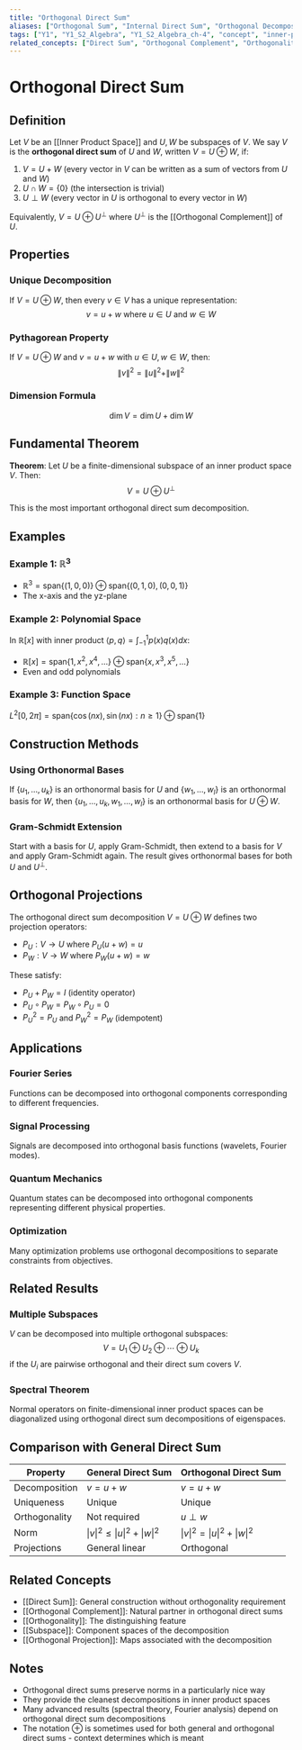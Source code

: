 ```yaml
---
title: "Orthogonal Direct Sum"
aliases: ["Orthogonal Sum", "Internal Direct Sum", "Orthogonal Decomposition"]
tags: ["Y1", "Y1_S2_Algebra", "Y1_S2_Algebra_ch-4", "concept", "inner-product-space", "subspace", "direct-sum", "orthogonal-complement", "orthogonality", "orthogonal-projection", "linear-algebra"]
related_concepts: ["Direct Sum", "Orthogonal Complement", "Orthogonality", "Subspace", "Orthogonal Projection", "Inner Product Space", "Field"]
---
```


# Orthogonal Direct Sum

## Definition
Let $V$ be an [[Inner Product Space]] and $U, W$ be subspaces of $V$. We say $V$ is the **orthogonal direct sum** of $U$ and $W$, written $V = U \oplus W$, if:

1. $V = U + W$ (every vector in $V$ can be written as a sum of vectors from $U$ and $W$)
2. $U \cap W = \{0\}$ (the intersection is trivial)
3. $U \perp W$ (every vector in $U$ is orthogonal to every vector in $W$)

Equivalently, $V = U \oplus U^{\perp}$ where $U^{\perp}$ is the [[Orthogonal Complement]] of $U$.

## Properties

### Unique Decomposition
If $V = U \oplus W$, then every $v \in V$ has a unique representation:
$$v = u + w \text{ where } u \in U \text{ and } w \in W$$

### Pythagorean Property
If $V = U \oplus W$ and $v = u + w$ with $u \in U, w \in W$, then:
$$\|v\|^2 = \|u\|^2 + \|w\|^2$$

### Dimension Formula
$$\dim V = \dim U + \dim W$$

## Fundamental Theorem
**Theorem**: Let $U$ be a finite-dimensional subspace of an inner product space $V$. Then:
$$V = U \oplus U^{\perp}$$

This is the most important orthogonal direct sum decomposition.

## Examples

### Example 1: $\mathbb{R}^3$
- $\mathbb{R}^3 = \text{span}\{(1,0,0)\} \oplus \text{span}\{(0,1,0), (0,0,1)\}$
- The x-axis and the yz-plane

### Example 2: Polynomial Space
In $\mathbb{R}[x]$ with inner product $\langle p,q \rangle = \int_{-1}^1 p(x)q(x)dx$:
- $\mathbb{R}[x] = \text{span}\{1, x^2, x^4, \ldots\} \oplus \text{span}\{x, x^3, x^5, \ldots\}$
- Even and odd polynomials

### Example 3: Function Space
$L^2[0,2\pi] = \text{span}\{\cos(nx), \sin(nx) : n \geq 1\} \oplus \text{span}\{1\}$

## Construction Methods

### Using Orthonormal Bases
If $\{u_1, \ldots, u_k\}$ is an orthonormal basis for $U$ and $\{w_1, \ldots, w_l\}$ is an orthonormal basis for $W$, then $\{u_1, \ldots, u_k, w_1, \ldots, w_l\}$ is an orthonormal basis for $U \oplus W$.

### Gram-Schmidt Extension
Start with a basis for $U$, apply Gram-Schmidt, then extend to a basis for $V$ and apply Gram-Schmidt again. The result gives orthonormal bases for both $U$ and $U^{\perp}$.

## Orthogonal Projections
The orthogonal direct sum decomposition $V = U \oplus W$ defines two projection operators:
- $P_U: V \rightarrow U$ where $P_U(u + w) = u$
- $P_W: V \rightarrow W$ where $P_W(u + w) = w$

These satisfy:
- $P_U + P_W = I$ (identity operator)
- $P_U \circ P_W = P_W \circ P_U = 0$
- $P_U^2 = P_U$ and $P_W^2 = P_W$ (idempotent)

## Applications

### Fourier Series
Functions can be decomposed into orthogonal components corresponding to different frequencies.

### Signal Processing
Signals are decomposed into orthogonal basis functions (wavelets, Fourier modes).

### Quantum Mechanics
Quantum states can be decomposed into orthogonal components representing different physical properties.

### Optimization
Many optimization problems use orthogonal decompositions to separate constraints from objectives.

## Related Results

### Multiple Subspaces
$V$ can be decomposed into multiple orthogonal subspaces:
$$V = U_1 \oplus U_2 \oplus \cdots \oplus U_k$$
if the $U_i$ are pairwise orthogonal and their direct sum covers $V$.

### Spectral Theorem
Normal operators on finite-dimensional inner product spaces can be diagonalized using orthogonal direct sum decompositions of eigenspaces.

## Comparison with General Direct Sum

| Property | General Direct Sum | Orthogonal Direct Sum |
|----------|-------------------|----------------------|
| Decomposition | $v = u + w$ | $v = u + w$ |
| Uniqueness | Unique | Unique |
| Orthogonality | Not required | $u \perp w$ |
| Norm | $\|v\|^2 \leq \|u\|^2 + \|w\|^2$ | $\|v\|^2 = \|u\|^2 + \|w\|^2$ |
| Projections | General linear | Orthogonal |

## Related Concepts
- [[Direct Sum]]: General construction without orthogonality requirement
- [[Orthogonal Complement]]: Natural partner in orthogonal direct sums
- [[Orthogonality]]: The distinguishing feature
- [[Subspace]]: Component spaces of the decomposition
- [[Orthogonal Projection]]: Maps associated with the decomposition

## Notes
- Orthogonal direct sums preserve norms in a particularly nice way
- They provide the cleanest decompositions in inner product spaces
- Many advanced results (spectral theory, Fourier analysis) depend on orthogonal direct sum decompositions
- The notation $\oplus$ is sometimes used for both general and orthogonal direct sums - context determines which is meant
